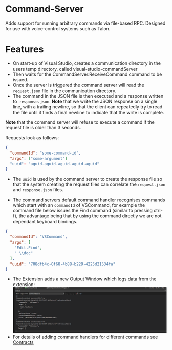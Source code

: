 # Command-Server

Adds support for running arbitrary commands via file-based RPC. Designed for use with voice-control systems such as Talon. 

# Features 

* On start-up of Visual Studio, creates a communication directory in the users temp directory, called visual-studio-commandServer
* Then waits for the CommandServer.ReceiveCommand command to be issued.
* Once the server is triggered the command server will read the ```request.json``` file in the communication directory.
* The command in the JSON file is then executed and a response written to``` response.json```. **Note** that we write the JSON response on a single line, with a trailing newline, so that the client can repeatedly try to read the file until it finds a final newline to indicate that the write is complete.

**Note** that the command server will refuse to execute a command if the request file is older than 3 seconds.

Requests look as follows:

```JSON
{
  "commandId": "some-command-id",
  "args": ["some-argument"]
  "uuid": "aguid-aguid-aguid-aguid-aguid"
}
```
* The ```uuid``` is used by the command server to create the response file so that the system creating the request files can correlate the ```request.json``` and ```response.json``` files.

* The command servers default command handler recognises commands which start with an ```commandId``` of VSCommand, for example the command file below issues the Find command (similar to pressing ctrl-f), the advantage being that by using the command directly we are not dependant keyboard bindings.

```JSON
{
  "commandId": "VSCommand",
  "args": [
    "Edit.Find",
    " \\doc"
  ],
  "uuid": "708dfb4c-0f68-4b88-b229-4225d21534fa"
} 
```
* The Extension adds a new Output Window which logs data from the extension:
![](2022-08-14-16-26-46.png)
* For details of adding command handlers for different commands see [Contracts](/CommandServerContracts/readme.md)